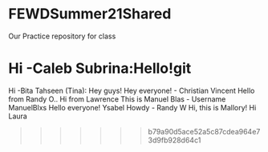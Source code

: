 # FEWDSummer21Shared
Our Practice repository for class

Hi -Caleb
Subrina:Hello!git 
=======
Hi -Bita
Tahseen (Tina): Hey guys!
Hey everyone! - Christian Vincent
Hello from Randy O..
Hi from Lawrence
This is Manuel Blas  - Username ManuelBlxs
Hello everyone! Ysabel
Howdy - Randy W
Hi, this is Mallory!
Hi Laura
>>>>>>> b79a90d5ace52a5c87cdea964e73d9fb928d64c1
